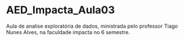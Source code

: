 # AED_Impacta_Aula03
Aula de analise exploratória de dados, ministrada pelo professor Tiago Nunes Alves, na faculdade impacta no 6 semestre.
